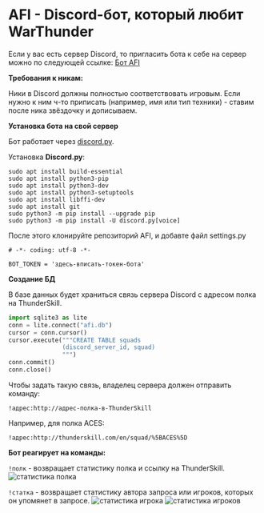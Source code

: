 # AFI - Discord-бот, который любит WarThunder

Если у вас есть сервер Discord, то пригласить 
бота к себе на сервер можно по следующей
ссылке:
[Бот AFI](https://discordapp.com/oauth2/authorize?client_id=304296578989162496&scope=bot&permissions=0)

__Требования к никам:__

Ники в Discord должны полностью соответствовать игровым.
Если нужно к ним ч-то приписать (например, имя или тип
техники) - ставим после ника звёздочку и дописываем.

__Установка бота на свой сервер__

Бот работает через [discord.py](https://github.com/Rapptz/discord.py).

Установка **Discord.py**:

```
sudo apt install build-essential
sudo apt install python3-pip
sudo apt install python3-dev
sudo apt install python3-setuptools
sudo apt install libffi-dev
sudo apt install git
sudo python3 -m pip install --upgrade pip
sudo python3 -m pip install -U discord.py[voice]
```

После этого клонируйте репозиторий AFI, и добавте файл settings.py
```
# -*- coding: utf-8 -*-

BOT_TOKEN = 'здесь-вписать-токен-бота'
```

__Создание БД__

В базе данных будет храниться связь сервера Discord
с адресом полка на ThunderSkill.

```python
import sqlite3 as lite
conn = lite.connect("afi.db")
cursor = conn.cursor()
cursor.execute("""CREATE TABLE squads
               (discord_server_id, squad)
               """)
conn.commit()
conn.close()
```

Чтобы задать такую связь, владелец сервера должен отправить команду:

`!адрес:http://адрес-полка-в-ThunderSkill`

Например, для полка ACES:

`!адрес:http://thunderskill.com/en/squad/%5BACES%5D`

__Бот реагирует на команды:__

`!полк` - возвращает статистику полка и ссылку 
на ThunderSkill.
![статистика полка](http://storage4.static.itmages.com/i/17/0424/h_1493019704_2755426_eb79a1fae3.png)

`!статка` - возвращает статистику автора запроса
или игроков, которых он упомянет в запросе.
![статистика игрока](http://storage3.static.itmages.com/i/17/0424/h_1493021233_7679361_34f3e6bc59.png)
![статистика игроков](http://storage8.static.itmages.com/i/17/0424/h_1493021463_5087926_5af5782647.png)


